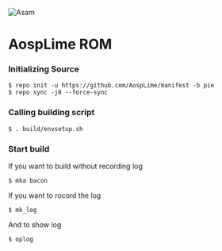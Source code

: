 ![Asam](https://github.com/AospLime/aosplime.github.io/raw/master/img/limelogo.png)

AospLime ROM
=====

### Initializing Source
```
$ repo init -u https://github.com/AospLime/manifest -b pie
$ repo sync -j8 --force-sync
```

### Calling building script
```
$ . build/envsetup.sh
```

### Start build
If you want to build without recording log
```
$ mka bacon
```

If you want to rocord the log
```
$ mk_log
```
And to show log
```
$ oplog
```
